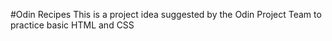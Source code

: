 #Odin Recipes
This is a project idea suggested by the Odin Project Team to practice basic HTML and CSS